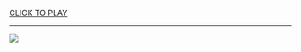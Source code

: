
<a href="https://premium76.site?title=gitlab_unblocked_games_67&ref=13M">CLICK TO PLAY</a></h3>
<hr>

<a href="https://premium76.site?title=gitlab_unblocked_games_67&ref=13M"><img src="https://clearcache.store/games.png"></a>


